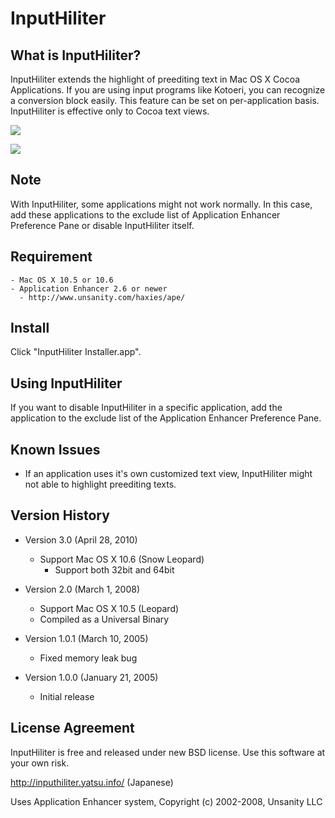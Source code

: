 InputHiliter
============

What is InputHiliter?
---------------------

InputHiliter extends the highlight of preediting text in Mac OS X Cocoa Applications.
If you are using input programs like Kotoeri, you can recognize a conversion block easily.
This feature can be set on per-application basis.
InputHiliter is effective only to Cocoa text views.

![](http://farm4.static.flickr.com/3254/4556849341_1a7d30e0ec.jpg)

![](http://farm4.static.flickr.com/3006/4557479054_7dd4cf6e54.jpg)

Note
----

With InputHiliter, some applications might not work normally.
In this case, add these applications to the exclude list of Application Enhancer Preference Pane or disable InputHiliter itself.

Requirement
-----------

	- Mac OS X 10.5 or 10.6
	- Application Enhancer 2.6 or newer
	  - http://www.unsanity.com/haxies/ape/

Install
-------

Click "InputHiliter Installer.app".

Using InputHiliter
------------------

If you want to disable InputHiliter in a specific application, add the application to the exclude list of the Application Enhancer Preference Pane.

Known Issues
------------

* If an application uses it's own customized text view, InputHiliter might not able to highlight preediting texts.

Version History
---------------

* Version 3.0 (April 28, 2010)
  * Support Mac OS X 10.6 (Snow Leopard)
	* Support both 32bit and 64bit

* Version 2.0 (March 1, 2008)
	* Support Mac OS X 10.5 (Leopard)
	* Compiled as a Universal Binary

* Version 1.0.1 (March 10, 2005)
  * Fixed memory leak bug

* Version 1.0.0 (January 21, 2005)
  * Initial release

License Agreement
-----------------

InputHiliter is free and released under new BSD license.
Use this software at your own risk.

http://inputhiliter.yatsu.info/ (Japanese)

Uses Application Enhancer system,
Copyright (c) 2002-2008, Unsanity LLC

